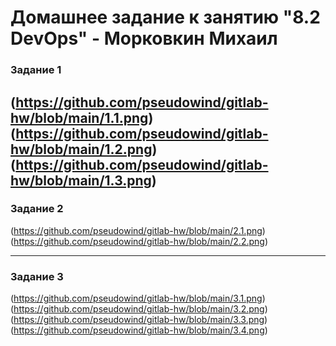 # Домашнее задание к занятию "8.2 DevOps" - Морковкин Михаил

### Задание 1

(https://github.com/pseudowind/gitlab-hw/blob/main/1.1.png)
(https://github.com/pseudowind/gitlab-hw/blob/main/1.2.png)
(https://github.com/pseudowind/gitlab-hw/blob/main/1.3.png)
---

### Задание 2

(https://github.com/pseudowind/gitlab-hw/blob/main/2.1.png)
(https://github.com/pseudowind/gitlab-hw/blob/main/2.2.png)

---

### Задание 3

(https://github.com/pseudowind/gitlab-hw/blob/main/3.1.png)
(https://github.com/pseudowind/gitlab-hw/blob/main/3.2.png)
(https://github.com/pseudowind/gitlab-hw/blob/main/3.3.png)
(https://github.com/pseudowind/gitlab-hw/blob/main/3.4.png)
